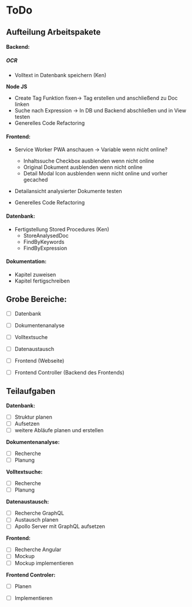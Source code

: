 # ToDo
## Aufteilung Arbeitspakete

#### Backend:

##### OCR

- Volltext in Datenbank speichern (Ken)



**Node JS**

- Create Tag Funktion fixen&rarr; Tag erstellen und anschließend zu Doc linken
- Suche nach Expression  &rarr; In DB und Backend abschließen und in View testen
- Generelles Code Refactoring

#### Frontend:

- Service Worker PWA anschauen -> Variable wenn nicht online?

  - Inhaltssuche Checkbox ausblenden wenn nicht online
  - Original Dokument ausblenden wenn nicht online
  - Detail Modal Icon ausblenden wenn nicht online und vorher gecached
  
- Detailansicht analysierter Dokumente testen

- Generelles Code Refactoring

  

#### Datenbank:

- Fertigstellung Stored Procedures (Ken)
  - StoreAnalysedDoc
  - FindByKeywords
  - FindByExpression
  
  

#### Dokumentation:

- Kapitel zuweisen
- Kapitel fertigschreiben



## Grobe Bereiche:

 - [ ] Datenbank

 - [ ] Dokumentenanalyse

 - [ ] Volltextsuche

 - [ ] Datenaustausch

 - [ ] Frontend (Webseite)

 - [ ] Frontend Controller (Backend des Frontends)

   

## Teilaufgaben

**Datenbank:**

 - [ ] Struktur planen
 - [ ] Aufsetzen
 - [ ] weitere Abläufe planen und erstellen

**Dokumentenanalyse:**

 - [ ] Recherche
 - [ ] Planung

**Volltextsuche:**

 - [ ] Recherche
 - [ ] Planung

**Datenaustausch:**

 - [ ] Recherche GraphQL
 - [ ] Austausch planen
 - [ ] Apollo Server mit GraphQL aufsetzen

**Frontend:**

 - [ ] Recherche Angular
 - [ ] Mockup
 - [ ] Mockup implementieren

**Frontend Controler:**

 - [ ] Planen
 - [ ] Implementieren

